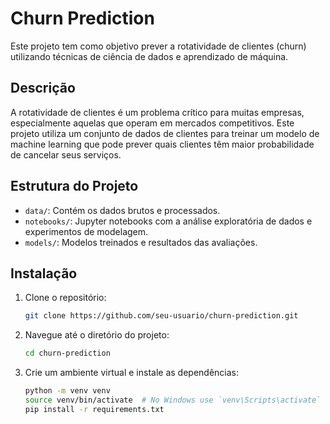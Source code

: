 # Churn Prediction

Este projeto tem como objetivo prever a rotatividade de clientes (churn) utilizando técnicas de ciência de dados e aprendizado de máquina.

## Descrição

A rotatividade de clientes é um problema crítico para muitas empresas, especialmente aquelas que operam em mercados competitivos. Este projeto utiliza um conjunto de dados de clientes para treinar um modelo de machine learning que pode prever quais clientes têm maior probabilidade de cancelar seus serviços.

## Estrutura do Projeto

- `data/`: Contém os dados brutos e processados.
- `notebooks/`: Jupyter notebooks com a análise exploratória de dados e experimentos de modelagem.
- `models/`: Modelos treinados e resultados das avaliações.

## Instalação

1. Clone o repositório:
    ```bash
    git clone https://github.com/seu-usuario/churn-prediction.git
    ```
2. Navegue até o diretório do projeto:
    ```bash
    cd churn-prediction
    ```
3. Crie um ambiente virtual e instale as dependências:
    ```bash
    python -m venv venv
    source venv/bin/activate  # No Windows use `venv\Scripts\activate`
    pip install -r requirements.txt
    ```

